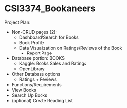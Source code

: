 # CSI3374_Bookaneers

Project Plan:
* Non-CRUD pages (2):
  * Dashboard/Search for Books
  * Book Profile
  * Data Visualization on Ratings/Reviews of the Book
    * Report Page
* Database portion: BOOKS
  * Kaggle: Books Sales and Ratings
  * OpenLibrary
* Other Database options
  * Ratings + Reviews
*	Functions/Requirements
  * View Books
  * Search Up Books
  * (optional) Create Reading List
